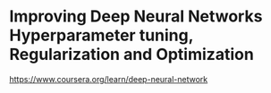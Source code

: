 # Improving Deep Neural Networks Hyperparameter tuning, Regularization and Optimization
https://www.coursera.org/learn/deep-neural-network